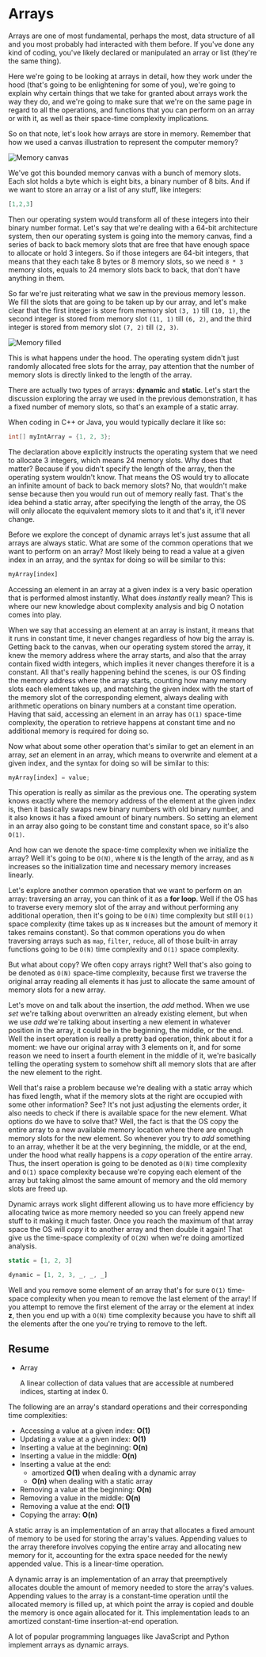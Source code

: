 # Arrays

Arrays are one of most fundamental, perhaps the most, data structure of all and you most probably had interacted with them before. If you've done any kind of coding, you've likely declared or manipulated an array or list (they're the same thing).

Here we're going to be looking at arrays in detail, how they work under the hood (that's going to be enlightening for some of you), we're going to explain why certain things that we take for granted about arrays work the way they do, and we're going to make sure that we're on the same page in regard to all the operations, and functions that you can perform on an array or with it, as well as their space-time complexity implications.

So on that note, let's look how arrays are store in memory. Remember that how we used a canvas illustration to represent the computer memory?

![Memory canvas](./assets/memory-slots.png)

We've got this bounded memory canvas with a bunch of memory slots. Each slot holds a byte which is eight bits, a binary number of 8 bits. And if we want to store an array or a list of any stuff, like integers:

```javascript
[1,2,3]
```

Then our operating system would transform all of these integers into their binary number format. Let's say that we're dealing with a 64-bit architecture system, then our operating system is going into the memory canvas, find a series of back to back memory slots that are free that have enough space to allocate or hold 3 integers. So if those integers are 64-bit integers, that means that they each take 8 bytes or 8 memory slots, so we need `8 * 3` memory slots, equals to 24 memory slots back to back, that don't have anything in them.

So far we're just reiterating what we saw in the previous memory lesson. We fill the slots that are going to be taken up by our array, and let's make clear that the first integer is store from memory slot `(3, 1)` till `(10, 1)`, the second integer is stored from memory slot `(11, 1)` till `(6, 2)`, and the third integer is stored from memory slot `(7, 2)` till `(2, 3)`.

![Memory filled](./assets/memory-filled.png)

This is what happens under the hood. The operating system didn't just randomly allocated free slots for the array, pay attention that the number of memory slots is directly linked to the length of the array.

There are actually two types of arrays: **dynamic** and **static**. Let's start the discussion exploring the array we used in the previous demonstration, it has a fixed number of memory slots, so that's an example of a static array.

When coding in C++ or Java, you would typically declare it like so:

```java
int[] myIntArray = {1, 2, 3};
```

The declaration above explicitly instructs the operating system that we need to allocate 3 integers, which means 24 memory slots. Why does that matter? Because if you didn't specify the length of the array, then the operating system wouldn't know. That means the OS would try to allocate an infinite amount of back to back memory slots? No, that wouldn't make sense because then you would run out of memory really fast. That's the idea behind a static array, after specifying the length of the array, the OS will only allocate the equivalent memory slots to it and that's it, it'll never change.

Before we explore the concept of dynamic arrays let's just assume that all arrays are always static. What are some of the common operations that we want to perform on an array? Most likely being to read a value at a given index in an array, and the syntax for doing so will be similar to this:

```javascript
myArray[index]
```

Accessing an element in an array at a given index is a very basic operation that is performed almost instantly. What does *instantly* really mean? This is where our new knowledge about complexity analysis and big O notation comes into play.

When we say that accessing an element at an array is instant, it means that it runs in constant time, it never changes regardless of how big the array is. Getting back to the canvas, when our operating system stored the array, it knew the memory address where the array starts, and also that the array contain fixed width integers, which implies it never changes therefore it is a constant. All that's really happening behind the scenes, is our OS finding the memory address where the array starts, counting how many memory slots each element takes up, and matching the given index with the start of the memory slot of the corresponding element, always dealing with arithmetic operations on binary numbers at a constant time operation. Having that said, accessing an element in an array has `O(1)` space-time complexity, the operation to retrieve happens at constant time and no additional memory is required for doing so.

Now what about some other operation that's similar to get an element in an array, *set* an element in an array, which means to overwrite and element at a given index, and the syntax for doing so will be similar to this:

```javascript
myArray[index] = value;
```

This operation is really as similar as the previous one. The operating system knows exactly where the memory address of the element at the given index is, then it basically swaps new binary numbers with old binary number, and it also knows it has a fixed amount of binary numbers. So setting an element in an array also going to be constant time and constant space, so it's also `O(1)`.

And how can we denote the space-time complexity when we initialize the array? Well it's going to be `O(N)`, where `N` is the length of the array, and as `N` increases so the initialization time and necessary memory increases linearly.

Let's explore another common operation that we want to perform on an array: traversing an array, you can think of it as a __for loop__. Well if the OS has to traverse every memory slot of the array and without performing any additional operation, then it's going to be `O(N)` time complexity but still `O(1)` space complexity (time takes up as `N` increases but the amount of memory it takes remains constant). So that common operations you do when traversing arrays such as `map`, `filter`, `reduce`, all of those built-in array functions going to be `O(N)` time complexity and `O(1)` space complexity.

But what about copy? We often copy arrays right? Well that's also going to be denoted as `O(N)` space-time complexity, because first we traverse the original array reading all elements it has just to allocate the same amount of memory slots for a new array.

Let's move on and talk about the insertion, the *add* method. When we use *set* we're talking about overwritten an already existing element, but when we use *add* we're talking about inserting a new element in whatever position in the array, it could be in the beginning, the middle, or the end. Well the insert operation is really a pretty bad operation, think about it for a moment: we have our original array with 3 elements on it, and for some reason we need to insert a fourth element in the middle of it, we're basically telling the operating system to somehow shift all memory slots that are after the new element to the right.

Well that's raise a problem because we're dealing with a static array which has fixed length, what if the memory slots at the right are occupied with some other information? See? It's not just adjusting the elements order, it also needs to check if there is available space for the new element. What options do we have to solve that? Well, the fact is that the OS copy the entire array to a new available memory location where there are enough memory slots for the new element. So whenever you try to *add* something to an array, whether it be at the very beginning, the middle, or at the end, under the hood what really happens is a *copy* operation of the entire array. Thus, the insert operation is going to be denoted as `O(N)` time complexity and `O(1)` space complexity because we're copying each element of the array but taking almost the same amount of memory and the old memory slots are freed up.

Dynamic arrays work slight different allowing us to have more efficiency by allocating twice as more memory needed so you can freely append new stuff to it making it much faster. Once you reach the maximum of that array space the OS will *copy* it to another array and then double it again! That give us the time-space complexity of `O(2N)` when we're doing amortized analysis.

```javascript
static = [1, 2, 3]
```

```javascript
dynamic = [1, 2, 3, _, _, _]
```

Well and you remove some element of an array that's for sure `O(1)` time-space complexity when you mean to remove the last element of the array! If you attempt to remove the first element of the array or the element at index **z**, then you end up with a `O(N)` time complexity because you have to shift all the elements after the one you're trying to remove to the left.

## Resume

- Array
    
    A linear collection of data values that are accessible at numbered indices, starting at index 0.

The following are an array's standard operations and their corresponding time complexities:

- Accessing a value at a given index: **O(1)**
- Updating a value at a given index: **O(1)**
- Inserting a value at the beginning: **O(n)**
- Inserting a value in the middle: **O(n)**
- Inserting a value at the end:
    - amortized **O(1)** when dealing with a dynamic array
    - **O(n)** when dealing with a static array
- Removing a value at the beginning: **O(n)**
- Removing a value in the middle: **O(n)**
- Removing a value at the end: **O(1)**
- Copying the array: **O(n)**

A static array is an implementation of an array that allocates a fixed amount of memory to be used for storing the array's values. Appending values to the array therefore involves copying the entire array and allocating new memory for it, accounting for the extra space needed for the newly appended value. This is a linear-time operation.

A dynamic array is an implementation of an array that preemptively allocates double the amount of memory needed to store the array's values. Appending values to the array is a constant-time operation until the allocated memory is filled up, at which point the array is copied and double the memory is once again allocated for it. This implementation leads to an amortized constant-time insertion-at-end operation.

A lot of popular programming languages like JavaScript and Python implement arrays as dynamic arrays.
